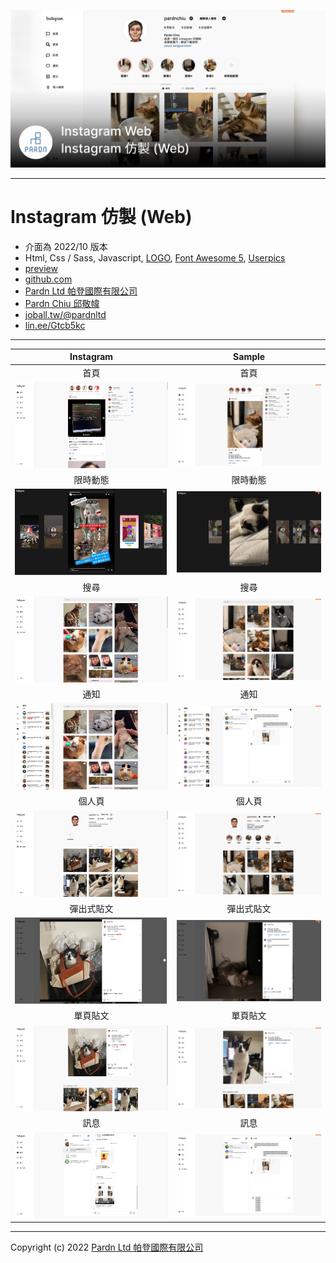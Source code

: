 ![Instagram 仿製 (Web) - Pardn Chiu 邱敬幃](./image/2-1.jpg)

***

# Instagram 仿製 (Web)

- 介面為 2022/10 版本
- Html, Css / Sass, Javascript, [LOGO](https://zh.m.wikipedia.org/zh-tw/File:Instagram_logo.svg), [Font Awesome 5](https://fontawesome.com/v5/search), [Userpics](https://userpics.craftwork.design)
- [preview](https://pardnchiu.github.io/instagram-202210-web/)
- [github.com](https://github.com/pardnchiu/instagram-202210-web)
- [Pardn Ltd 帕登國際有限公司](https://www.linkedin.com/company/pardnltd)
- [Pardn Chiu 邱敬幃](https://www.linkedin.com/in/pardnchiu)
- [joball.tw/@pardnltd](https://joball.tw/@pardnltd)
- [lin.ee/Gtcb5kc](http://lin.ee/Gtcb5kc)

***

| Instagram | Sample |
| :-: | :-: |
|  首頁 |  首頁 |
| ![](image/preview/instagram1.png) | ![Instagram 仿製 (Web) - Pardn Chiu 邱敬幃](image/preview/sample1.png) |
| 限時動態 | 限時動態 |
| ![](image/preview/instagram8.png) | ![Instagram 仿製 (Web) - Pardn Chiu 邱敬幃](image/preview/sample8.png) |
| 搜尋 | 搜尋 |
| ![](image/preview/instagram2.png) | ![Instagram 仿製 (Web) - Pardn Chiu 邱敬幃](image/preview/sample2.png) |
| 通知 |  通知 |
| ![](image/preview/instagram3.png) | ![Instagram 仿製 (Web) - Pardn Chiu 邱敬幃](image/preview/sample3.png) |
| 個人頁 | 個人頁 |
| ![](image/preview/instagram4.png) | ![Instagram 仿製 (Web) - Pardn Chiu 邱敬幃](image/preview/sample4.png) |
| 彈出式貼文 | 彈出式貼文 |
| ![](image/preview/instagram5.png) | ![Instagram 仿製 (Web) - Pardn Chiu 邱敬幃](image/preview/sample5.png) |
| 單頁貼文 | 單頁貼文 |
| ![](image/preview/instagram6.png) | ![Instagram 仿製 (Web) - Pardn Chiu 邱敬幃](image/preview/sample6.png) |
| 訊息 | 訊息 |
| ![](image/preview/instagram7.png) | ![Instagram 仿製 (Web) - Pardn Chiu 邱敬幃](image/preview/sample7.png) |

***

Copyright (c) 2022 [Pardn Ltd 帕登國際有限公司](https://www.linkedin.com/company/pardnltd)